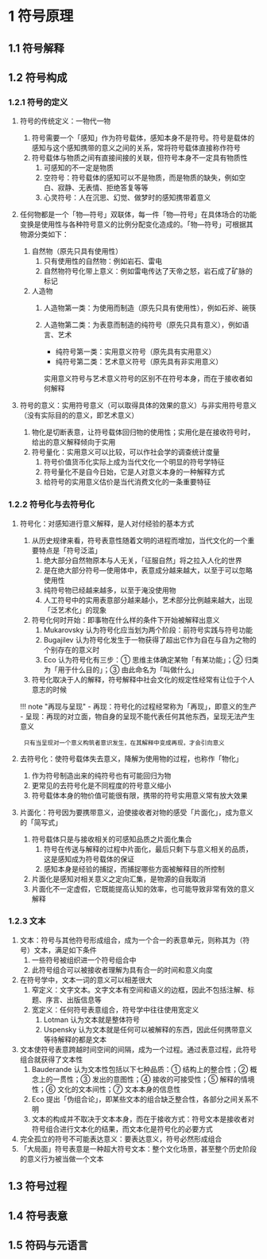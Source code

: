 # 1 符号原理

## 1.1 符号解释

## 1.2 符号构成
### 1.2.1 符号的定义
1. 符号的传统定义：一物代一物
    1. 符号需要一个「感知」作为符号载体，感知本身不是符号。符号是载体的感知与这个感知携带的意义之间的关系，常将符号载体直接称作符号
    2. 符号载体与物质之间有直接间接的关联，但符号本身不一定具有物质性
        1. 可感知的不一定是物质
        2. 空符号：符号载体的感知可以不是物质，而是物质的缺失，例如空白、寂静、无表情、拒绝答复等等
        3. 心灵符号：人在沉思、幻觉、做梦时的感知携带着意义
2. 任何物都是一个「物—符号」双联体，每一件「物—符号」在具体场合的功能变换是使用性与各种符号意义的比例分配变化造成的。「物—符号」可根据其物源分类如下：
    1. 自然物（原先只具有使用性）
        1. 只有使用性的自然物：例如岩石、雷电
        2. 自然物符号化带上意义：例如雷电传达了天帝之怒，岩石成了矿脉的标记
    2. 人造物
        1. 人造物第一类：为使用而制造（原先只具有使用性），例如石斧、碗筷
        2. 人造物第二类：为表意而制造的纯符号（原先只具有意义），例如语言、艺术
            - 纯符号第一类：实用意义符号（原先具有实用意义）
            - 纯符号第二类：艺术意义符号（原先具有非实用意义）

            实用意义符号与艺术意义符号的区别不在符号本身，而在于接收者如何解释

3. 符号的意义：实用符号意义（可以取得具体的效果的意义）与非实用符号意义（没有实际目的的意义，即艺术意义）
    1. 物化是切断表意，让符号载体回归物的使用性；实用化是在接收符号时，给出的意义解释倾向于实用
    2. 符号量化：实用意义可以比较，可以作社会学的调查统计度量
        1. 符号价值货币化实际上成为当代文化一个明显的符号学特征
        2. 符号量化不是自今日始，它是人对意义本身的一种解释方式
        3. 给符号的实用意义估价是当代消费文化的一条重要特征

### 1.2.2 符号化与去符号化
1. 符号化：对感知进行意义解释，是人对付经验的基本方式
    1. 从历史规律来看，符号表意性随着文明的进程而增加，当代文化的一个重要特点是「符号泛滥」
        1. 绝大部分自然物原本与人无关，「征服自然」将之拉入人化的世界
        2. 是在绝大部分符号—使用体中，表意成分越来越大，以至于可以忽略使用性
        3. 纯符号物已经越来越多，以至于淹没使用物
        4. 人工符号中的实用表意部分越来越小，艺术部分比例越来越大，出现「泛艺术化」的现象
    2. 符号化何时开始：即事物在什么样的条件下开始被解释出意义
        1. $\text{Mukarovsky}$ 认为符号化应当划为两个阶段：前符号实践与符号功能
        2. $\text{Bugajilev}$ 认为符号化发生于一物获得了超出它作为自在与自为之物的个别存在的意义时
        3. $\text{Eco}$ 认为符号化有三步：① 思维主体确定某物「有某功能」；② 归类为「用于什么目的」；③ 由此命名为「叫做什么」
    3. 符号化取决于人的解释，符号解释中社会文化的规定性经常有让位于个人意志的时候

    !!! note "再现与呈现"
        - 再现：符号化的过程经常称为「再现」，即意义的生产
        - 呈现：再现的对立面，物自身的呈现不能代表任何其他东西，呈现无法产生意义

        只有当呈现对一个意义构筑者意识发生，在其解释中变成再现，才会引向意义

2. 去符号化：使符号载体失去意义，降解为使用物的过程，也称作「物化」
    1. 作为符号制造出来的纯符号也有可能回归为物
    2. 更常见的去符号化是不同程度的符号意义缩小
    3. 符号载体本身的物价值可能很有限，携带的符号实用意义常有放大效果
3. 片面化：符号因为要携带意义，迫使接收者对物的感受「片面化」，成为意义的「简写式」
    1. 符号载体只是与接收相关的可感知品质之片面化集合
        1. 符号在传送与解释的过程中片面化，最后只剩下与意义相关的品质，这是感知成为符号载体的保证
        2. 感知本身是经验的捕捉，而捕捉哪些方面被解释目的所控制
    2. 片面化是感知对相关意义之定向汇集，是物源的自我取消
    3. 片面化不一定虚假，它既能提高认知的效率，也可能导致非常有效的意义解释

### 1.2.3 文本
1. 文本：符号与其他符号形成组合，成为一个合一的表意单元，则称其为（符号）文本，满足如下条件
    1. 一些符号被组织进一个符号组合中
    2. 此符号组合可以被接收者理解为具有合一的时间和意义向度
2. 在符号学中，文本一词的意义可以相差很大
    1. 窄定义：文字文本。文字文本有空间和语义的边框，因此不包括注解、标题、序言、出版信息等
    2. 宽定义：任何符号表意组合，符号学中往往使用宽定义
        1. $\text{Lotman}$ 认为文本就是整体符号
        2. $\text{Uspensky}$ 认为文本就是任何可以被解释的东西，因此任何携带意义等待解释的都是文本
3. 文本使符号表意跨越时间空间的间隔，成为一个过程。通过表意过程，此符号组合就获得了文本性
    1. $\text{Bauderande}$ 认为文本性包括以下七种品质：① 结构上的整合性；② 概念上的一贯性；③ 发出的意图性；④ 接收的可接受性；⑤ 解释的情境性；⑥ 文化的文本间性；⑦ 文本本身的信息性
    2. $\text{Eco}$ 提出「伪组合论」，即某些文本的组合缺乏整合性，各部分之间关系不明
    3. 文本的构成并不取决于文本本身，而在于接收方式：符号文本是接收者对符号组合进行文本化的结果，而文本化是符号化的必要方式
4. 完全孤立的符号不可能表达意义：要表达意义，符号必然形成组合
5. 「大局面」符号表意是一种超大符号文本：整个文化场景，甚至整个历史阶段的意义行为被当做一个文本

## 1.3 符号过程

## 1.4 符号表意

## 1.5 符码与元语言

